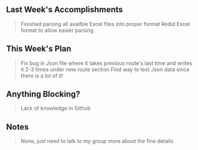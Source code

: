 ## Last Week's Accomplishments

>  Finished parsing all availble Excel files into proper format
> Redid Excel format to allow easier parsing
## This Week's Plan

> Fix bug in Json file where it takes previous route's last time and writes it 2-3 times under new route section
>Find way to test Json data since there is a lot of it!

## Anything Blocking?

>  Lack of knowledge in Github

## Notes
> None, just need to talk to my group more about the fine details
